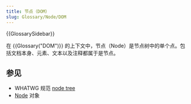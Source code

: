 ```yaml
---
title: 节点（DOM）
slug: Glossary/Node/DOM
---
```


{{GlossarySidebar}}

在 {{Glossary("DOM")}} 的上下文中，节点（Node）是节点树中的单个点。包括文档本身、元素、文本以及注释都属于是节点。

## 参见

- WHATWG 规范 [node tree](https://dom.spec.whatwg.org/#concept-node)
- [Node](/zh-CN/docs/Web/API/Node) 对象
